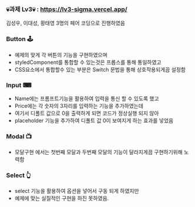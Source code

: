 ### 💀과제 Lv3💀 : https://lv3-sigma.vercel.app/


김성우, 이대성, 황태영 3명의 페어 코딩으로 진행하였음

### Button 🕹

-   예제의 맞게 각 버튼의 기능을 구현하였으며
-   styledComponent를 통합할 수 있는것은 프롭스를 통해 통일하였고
-   CSS요소에서 통합할수 있는 부분은 Switch 문법을 통해 상호작용되게끔 설정함

### Input ⌨

-   Name에는 프롬프트기능을 활용하여 입력을 통신 할 수 있도록 했고
-   Price에는 각 숫자의 3자리를 입력하는 기능을 추가하였는데
-   여기서 디폴트 값으로 0을 출력하게 되면 코드가 정상실행 되지 않아
-   placeholder 기능을 추가하여 디폴트 값 0이 보여지게 하는 효과를 넣었음

### Modal 📺

-   모달구현 에서는 첫번째 모달과 두번째 모달의 기능이 달라지게끔 구현하기위해 노력함

### Select 👆

-   select 기능을 활용하여 옵션을 넣어서 구동 되게 하였지만
-   예제에 맞는 실질적인 구현을 하진 못하였음.

